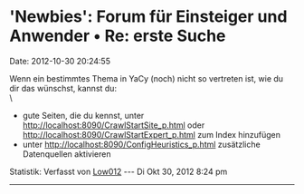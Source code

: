 \'Newbies\': Forum für Einsteiger und Anwender • Re: erste Suche
================================================================

Date: 2012-10-30 20:24:55

Wenn ein bestimmtes Thema in YaCy (noch) nicht so vertreten ist, wie du
dir das wünschst, kannst du:\
\

-   gute Seiten, die du kennst, unter
    <http://localhost:8090/CrawlStartSite_p.html> oder
    <http://localhost:8090/CrawlStartExpert_p.html> zum Index hinzufügen
-   unter <http://localhost:8090/ConfigHeuristics_p.html> zusätzliche
    Datenquellen aktivieren

Statistik: Verfasst von
[Low012](http://forum.yacy-websuche.de/memberlist.php?mode=viewprofile&u=62)
--- Di Okt 30, 2012 8:24 pm

------------------------------------------------------------------------
